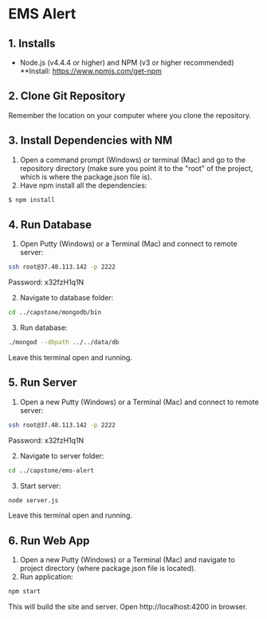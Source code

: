 # EMS Alert


## 1. Installs
- Node.js (v4.4.4 or higher) and NPM (v3 or higher recommended)
  **Install: https://www.npmjs.com/get-npm


## 2. Clone Git Repository
Remember the location on your computer where you clone the repository.


## 3. Install Dependencies with NM
1. Open a command prompt (Windows) or terminal (Mac) and go to the repository directory (make sure you point it to the "root" of the project, which is where the package.json file is).
2. Have npm install all the dependencies:
```bash
$ npm install
```

## 4. Run Database
1. Open Putty (Windows) or a Terminal (Mac) and connect to remote server:
```bash
ssh root@37.48.113.142 -p 2222
```
Password: x32fzH1q1N

2. Navigate to database folder:
```bash
cd ../capstone/mongodb/bin
```

3. Run database:
```bash
./mongod --dbpath ../../data/db
```

Leave this terminal open and running.

## 5. Run Server
1. Open a new Putty (Windows) or a Terminal (Mac) and connect to remote server:
```bash
ssh root@37.48.113.142 -p 2222
```
Password: x32fzH1q1N

2. Navigate to server folder:
```bash
cd ../capstone/ems-alert
```

3. Start server:
```bash
node server.js
```

Leave this terminal open and running.


## 6. Run Web App
1. Open a new Putty (Windows) or a Terminal (Mac) and navigate to project directory (where package.json file is located).
2. Run application:
```bash
npm start
```


This will build the site and server. Open http://localhost:4200 in browser.
